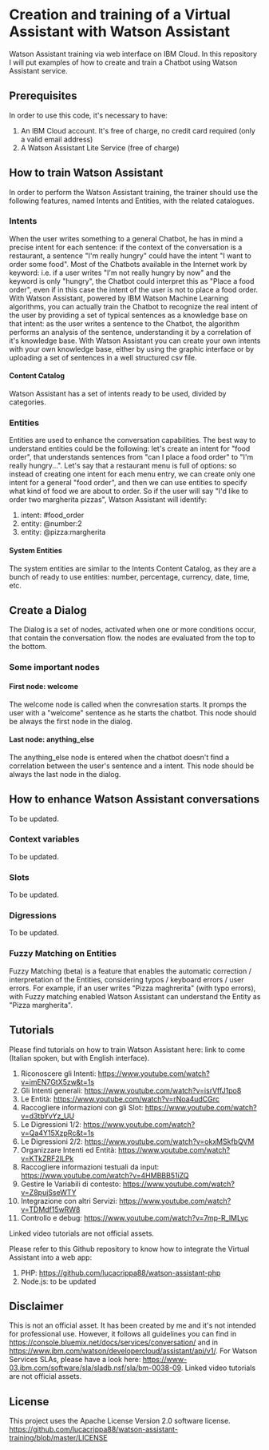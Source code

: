 # Creation and training of a Virtual Assistant with Watson Assistant

Watson Assistant training via web interface on IBM Cloud. In this repository I will put examples of how to create and train a Chatbot using Watson Assistant service.


## Prerequisites

In order to use this code, it's necessary to have:

1. An IBM Cloud account. It's free of charge, no credit card required (only a valid email address)
2. A Watson Assistant Lite Service (free of charge)


## How to train Watson Assistant

In order to perform the Watson Assistant training, the trainer should use the following features, named Intents and Entities, with the related catalogues.

### Intents

When the user writes something to a general Chatbot, he has in mind a precise intent for each sentence: if the context of the conversation is a restaurant, a sentence "I'm really hungry" could have the intent "I want to order some food". Most of the Chatbots available in the Internet work by keyword: i.e. if a user writes "I'm not really hungry by now" and the keyword is only "hungry", the Chatbot could interpret this as "Place a food order", even if in this case the intent of the user is not to place a food order.
With Watson Assistant, powered by IBM Watson Machine Learning algorithms, you can actually train the Chatbot to recognize the real intent of the user by providing a set of typical sentences as a knowledge base on that intent: as the user writes a sentence to the Chatbot, the algorithm performs an analysis of the sentence, understanding it by a correlation of it's knowledge base.
With Watson Assistant you can create your own intents with your own knowledge base, either by using the graphic interface or by uploading a set of sentences in a well structured csv file.

#### Content Catalog

Watson Assistant has a set of intents ready to be used, divided by categories.

### Entities

Entities are used to enhance the conversation capabilities. The best way to understand entities could be the following: let's create an intent for "food order", that understands sentences from "can I place a food order" to "I'm really hungry...". Let's say that a restaurant menu is full of options: so instead of creating one intent for each menu entry, we can create only one intent for a general "food order", and then we can use entities to specify what kind of food we are about to order. So if the user will say "I'd like to order two margherita pizzas", Watson Assistant will identify:
1. intent: #food_order
2. entity: @number:2
3. entity: @pizza:margherita

#### System Entities

The system entities are similar to the Intents Content Catalog, as they are a bunch of ready to use entities: number, percentage, currency, date, time, etc.


## Create a Dialog

The Dialog is a set of nodes, activated when one or more conditions occur, that contain the conversation flow. the nodes are evaluated from the top to the bottom.

### Some important nodes

#### First node: welcome
The welcome node is called when the convresation starts. It promps the user with a "welcome" sentence as he starts the chatbot. This node should be always the first node in the dialog.

#### Last node: anything_else
The anything_else node is entered when the chatbot doesn't find a correlation between the user's sentence and a intent. This node should be always the last node in the dialog.


## How to enhance Watson Assistant conversations

To be updated.

### Context variables

To be updated.

### Slots

To be updated.

### Digressions

To be updated.

### Fuzzy Matching on Entities

Fuzzy Matching (beta) is a feature that enables the automatic correction / interpretation of the Entities, considering typos / keyboard errors / user errors.
For example, if an user writes "Pizza maghrerita" (with typo errors), with Fuzzy matching enabled Watson Assistant can understand the Entity as "Pizza margherita".

## Tutorials

Please find tutorials on how to train Watson Assistant here: link to come (Italian spoken, but with English interface).

1. Riconoscere gli Intenti: https://www.youtube.com/watch?v=imEN7GtX5zw&t=1s
2. Gli Intenti generali: https://www.youtube.com/watch?v=isrVffJ1po8
3. Le Entità: https://www.youtube.com/watch?v=rNoa4udCGrc
4. Raccogliere informazioni con gli Slot: https://www.youtube.com/watch?v=d3tbYvYz_UU
5. Le Digressioni 1/2: https://www.youtube.com/watch?v=Qa4Y15XzpRc&t=1s
6. Le Digressioni 2/2: https://www.youtube.com/watch?v=okxMSkfbQVM
7. Organizzare Intenti ed Entità: https://www.youtube.com/watch?v=KTkZRF2lLPk
8. Raccogliere informazioni testuali da input: https://www.youtube.com/watch?v=4HMBBB51iZQ
9. Gestire le Variabili di contesto: https://www.youtube.com/watch?v=Z8pujSseWTY
10. Integrazione con altri Servizi: https://www.youtube.com/watch?v=TDMdf15wRW8
11. Controllo e debug: https://www.youtube.com/watch?v=7mp-R_lMLyc

Linked video tutorials are not official assets.

Please refer to this Github repository to know how to integrate the Virtual Assistant into a web app:
1. PHP: https://github.com/lucacrippa88/watson-assistant-php
2. Node.js: to be updated

## Disclaimer

This is not an official asset. It has been created by me and it's not intended for professional use. However, it follows all guidelines you can find in https://console.bluemix.net/docs/services/conversation/ and in https://www.ibm.com/watson/developercloud/assistant/api/v1/.
For Watson Services SLAs, please have a look here: https://www-03.ibm.com/software/sla/sladb.nsf/sla/bm-0038-09.
Linked video tutorials are not official assets.

## License

This project uses the Apache License Version 2.0 software license. https://github.com/lucacrippa88/watson-assistant-training/blob/master/LICENSE
